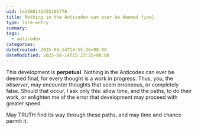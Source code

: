 ```yaml
---
uid: le2508141455305770
title: Nothing in the Anticodex can ever be deemed final
type: lore-entry
summary: 
tags:
  - anticodex
categories: 
dateCreated: 2025-08-14T14:55:26+08:00
dateModified: 2025-08-14T15:23:25+08:00
---
```

This development is **perpetual**. Nothing in the Anticodex can ever be deemed final, for every thought is a work in progress. Thus, you, the *observer*, may encounter thoughts that seem erroneous, or completely false. Should that occur, I ask only this: allow time, and the paths, to do their work, or enlighten me of the error that development may proceed with greater speed.

May TRUTH find its way through these paths, and may time and chance permit it.